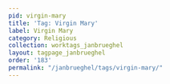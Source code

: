 ```yaml
---
pid: virgin-mary
title: 'Tag: Virgin Mary'
label: Virgin Mary
category: Religious
collection: worktags_janbrueghel
layout: tagpage_janbrueghel
order: '183'
permalink: "/janbrueghel/tags/virgin-mary/"
---
```

